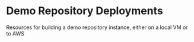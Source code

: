 # Demo Repository Deployments
Resources for building a demo repository instance, either on a local VM or to AWS
